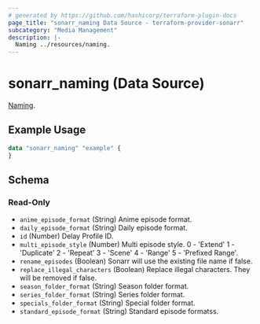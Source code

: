 ```yaml
---
# generated by https://github.com/hashicorp/terraform-plugin-docs
page_title: "sonarr_naming Data Source - terraform-provider-sonarr"
subcategory: "Media Management"
description: |-
  Naming ../resources/naming.
---
```


# sonarr_naming (Data Source)

[subcategory:Media Management]: #
[Naming](../resources/naming).

## Example Usage

```terraform
data "sonarr_naming" "example" {
}
```

<!-- schema generated by tfplugindocs -->
## Schema

### Read-Only

- `anime_episode_format` (String) Anime episode format.
- `daily_episode_format` (String) Daily episode format.
- `id` (Number) Delay Profile ID.
- `multi_episode_style` (Number) Multi episode style. 0 - 'Extend' 1 - 'Duplicate' 2 - 'Repeat' 3 - 'Scene' 4 - 'Range' 5 - 'Prefixed Range'.
- `rename_episodes` (Boolean) Sonarr will use the existing file name if false.
- `replace_illegal_characters` (Boolean) Replace illegal characters. They will be removed if false.
- `season_folder_format` (String) Season folder format.
- `series_folder_format` (String) Series folder format.
- `specials_folder_format` (String) Special folder format.
- `standard_episode_format` (String) Standard episode formatss.


